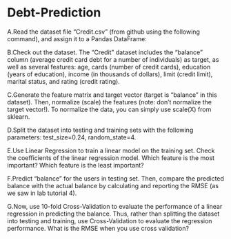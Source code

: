 # Debt-Prediction

A.Read the dataset file “Credit.csv” (from github using the following command), and assign it to a Pandas DataFrame:

B.Check out the dataset. The “Credit” dataset includes the “balance” column (average credit card debt for a number of individuals) as target, as well as several features: age, cards (number of credit cards), education (years of education), income (in thousands of dollars), limit (credit limit), marital status, and rating (credit rating).

C.Generate the feature matrix and target vector (target is “balance” in this dataset). Then, normalize (scale) the features (note: don’t normalize the target vector!). To normalize the data, you can simply use scale(X) from sklearn.

D.Split the dataset into testing and training sets with the following parameters: test_size=0.24, random_state=4.

E.Use Linear Regression to train a linear model on the training set. Check the coefficients of the linear regression model. Which feature is the most important? Which feature is the least important?

F.Predict “balance” for the users in testing set. Then, compare the predicted balance with the actual balance by calculating and reporting the RMSE (as we saw in lab tutorial 4).

G.Now, use 10-fold Cross-Validation to evaluate the performance of a linear regression in predicting the balance. Thus, rather than splitting the dataset into testing and training, use Cross-Validation to evaluate the regression performance. What is the RMSE when you use cross validation?
